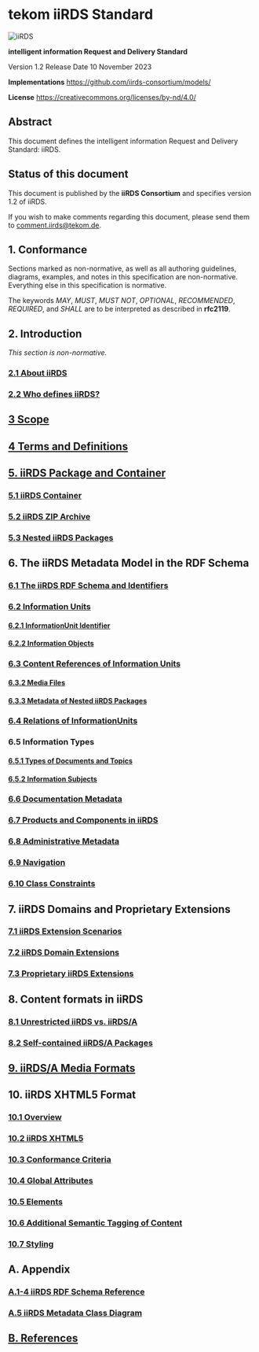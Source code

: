 # tekom iiRDS Standard

![iiRDS](https://www.iirds.org/fileadmin/iiRDS_specification/20231110-1.2-release/images/logos/iiRDS.jpg)

**intelligent information Request and Delivery Standard**

Version 1.2 Release Date 10 November 2023

**Implementations**
https://github.com/iirds-consortium/models/

**License**
https://creativecommons.org/licenses/by-nd/4.0/

## Abstract

This document defines the intelligent information Request and Delivery Standard: iiRDS.

## Status of this document

This document is published by the **iiRDS Consortium** and specifies version 1.2 of iiRDS.

If you wish to make comments regarding this document, please send them to comment.iirds@tekom.de.
  
## 1. Conformance

Sections marked as non-normative, as well as all authoring guidelines, diagrams, examples, and notes in this specification are non-normative. Everything else in this specification is normative.

The keywords *MAY*, *MUST*, *MUST NOT*, *OPTIONAL*, *RECOMMENDED*, *REQUIRED*, and *SHALL* are to be interpreted as described in **rfc2119**.

## 2. Introduction

*This section is non-normative.*

### [2.1 About iiRDS](sections/introduction/introduction.md)

### [2.2 Who defines iiRDS?](sections/introduction/contributors.md)

## [3 Scope](sections/introduction/scope.md)

## [4 Terms and Definitions](sections/introduction/termsanddefinitions.md)

## [5. iiRDS Package and Container](sections/container/package.md)

### [5.1 iiRDS Container](sections/container/container.md)

### [5.2 iiRDS ZIP Archive](sections/container/zippackage.md)

### [5.3 Nested iiRDS Packages](sections/container/nestedpackages.md)

## 6. The iiRDS Metadata Model in the RDF Schema

### [6.1 The iiRDS RDF Schema and Identifiers](sections/structure/rdfsschemaandiris.md)

### [6.2 Information Units](sections/structure/rdfsinfounits_chunks.md)

#### [6.2.1 InformationUnit Identifier](sections/structure/rdfsinfounitidentifier.md)

#### [6.2.2 Information Objects](sections/structure/rdfsinfoobject.md)

### [6.3 Content References of Information Units](sections/structure/rdfscontentreference.md)

#### [6.3.2 Media Files](sections/structure/rdfsmediafiles.md)

#### [6.3.3 Metadata of Nested iiRDS Packages](sections/structure/rdfsnestedpackages.md)

### [6.4 Relations of InformationUnits](sections/structure/rdfsinfounitrelations.md)

### 6.5 Information Types

#### [6.5.1 Types of Documents and Topics](sections/structure/rdfsinfotypes.md)

#### [6.5.2 Information Subjects](sections/structure/rfdsinfosubjects.md)

### [6.6 Documentation Metadata](sections/structure/rdfsdocmetadata.md)

### [6.7 Products and Components in iiRDS](sections/structure/rdfsproductcomponent.md)

### [6.8 Administrative Metadata](sections/structure/rdfsadministrative.md)

### [6.9 Navigation](sections/structure/rdfsnavigation.md)

### [6.10 Class Constraints](sections/structure/rdfsclassconstraints.md)

## 7. iiRDS Domains and Proprietary Extensions
  
### [7.1 iiRDS Extension Scenarios](sections/structure/rdfsstandardextensions.md)

### [7.2 iiRDS Domain Extensions](sections/structure/rdfsdomainextensions.md)

### [7.3 Proprietary iiRDS Extensions](sections/structure/rdfsproprietaryextensions.md)

## 8. Content formats in iiRDS

### [8.1 Unrestricted iiRDS vs. iiRDS/A](sections/content/unrestricted_vs_a.md)

### [8.2 Self-contained iiRDS/A Packages](sections/content/selfcontained-a.md)

## [9. iiRDS/A Media Formats](sections/levels/mediaformats.md)

## 10. iiRDS XHTML5 Format

### [10.1 Overview](sections/levels/html5format-overview.md)

### [10.2 iiRDS XHTML5](sections/levels/html5format-format.md)

### [10.3 Conformance Criteria](sections/levels/html5format-conformance.md)

### [10.4 Global Attributes](sections/levels/html5format-globalattributes.md)

### [10.5 Elements](sections/levels/html5format-elements.md)

### [10.6 Additional Semantic Tagging of Content](sections/levels/html5tagging.md)

### [10.7 Styling](sections/levels/html5format-styling.md)

## A. Appendix

### [A.1-4 iiRDS RDF Schema Reference](sections/structure/rdfsreference.md)
  
### [A.5 iiRDS Metadata Class Diagram](sections/structure/rdfsdiagrams.md)

## [B. References](sections/structure/references.md)
